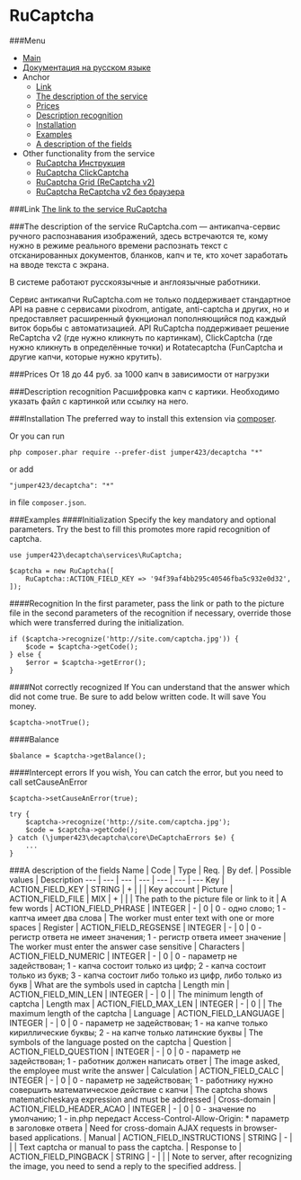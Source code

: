 RuCaptcha
==============
###Menu
+ [Main](../docs/README-en.md)
+ [Документация на русском языке](../docs/RuCaptcha-ru.md)
+ Anchor
  + [Link](#Link)
  + [The description of the service](#The-description-of-the-service)
  + [Prices](#Prices)
  + [Description recognition](#Description-recognition)
  + [Installation](#Installation)
  + [Examples](#Examples)
  + [A description of the fields](#A-description-of-the-fields)
+ Other functionality from the service
  + [RuCaptcha Инструкция](../docs/RuCaptchaInstruction-en.md)
  + [RuCaptcha ClickCaptcha](../docs/RuCaptchaClick-en.md)
  + [RuCaptcha Grid (ReCaptcha v2)](../docs/RuCaptchaGrid-en.md)
  + [RuCaptcha ReCaptcha v2 без браузера](../docs/RuCaptchaReCaptcha-en.md)


###Link
[The link to the service RuCaptcha](http://infoblog1.ru/goto/rucaptcha)

###The description of the service
RuCaptcha.com — антикапча-сервис ручного распознавания изображений, здесь встречаются те, кому нужно в режиме реального времени распознать текст с отсканированных документов, бланков, капч и те, кто хочет заработать на вводе текста с экрана. 

В системе работают русскоязычные и англоязычные работники.

Cервис антикапчи RuCaptcha.com не только поддерживает стандартное API на равне с сервисами pixodrom, antigate, anti-captcha и других, но и предоставляет расширенный фукнционал пополняющийся под каждый виток борьбы с автоматизацией. API RuCaptcha поддерживает решение ReCaptcha v2 (где нужно кликнуть по картинкам), ClickCaptcha (где нужно кликнуть в определённые точки) и Rotatecaptcha (FunCaptcha и другие капчи, которые нужно крутить).

###Prices
От 18 до 44 руб. за 1000 капч в зависимости от нагрузки

###Description recognition
Расшифровка капч с картики. Необходимо указать файл с картинкой или ссылку на него.

###Installation
The preferred way to install this extension via [composer](http://getcomposer.org/download/).

Or you can run
```
php composer.phar require --prefer-dist jumper423/decaptcha "*"
```
or add
```
"jumper423/decaptcha": "*"
```
in file `composer.json`.


###Examples
####Initialization
Specify the key mandatory and optional parameters. Try the best to fill this promotes more rapid recognition of captcha.
```
use jumper423\decaptcha\services\RuCaptcha;

$captcha = new RuCaptcha([
    RuCaptcha::ACTION_FIELD_KEY => '94f39af4bb295c40546fba5c932e0d32',
]);
```
####Recognition
In the first parameter, pass the link or path to the picture file in the second parameters of the recognition if necessary, override those which were transferred during the initialization.
```
if ($captcha->recognize('http://site.com/captcha.jpg')) {
    $code = $captcha->getCode();
} else {
    $error = $captcha->getError();
}
```
####Not correctly recognized
If You can understand that the answer which did not come true. Be sure to add below written code. It will save You money.
```
$captcha->notTrue();
```
####Balance
```
$balance = $captcha->getBalance();
```
####Intercept errors
If you wish, You can catch the error, but you need to call setCauseAnError
```
$captcha->setCauseAnError(true);

try {
    $captcha->recognize('http://site.com/captcha.jpg');
    $code = $captcha->getCode();
} catch (\jumper423\decaptcha\core\DeCaptchaErrors $e) {
    ...
}
```


###A description of the fields
 Name | Code | Type | Req. | By def. | Possible values | Description 
 --- | --- | --- | --- | --- | --- | --- 
 Key | ACTION_FIELD_KEY | STRING | + |  |  | Key account |
 Picture | ACTION_FIELD_FILE | MIX | + |  |  | The path to the picture file or link to it |
 A few words | ACTION_FIELD_PHRASE | INTEGER | - | 0 | 0 - одно слово; 1 - каптча имеет два слова | The worker must enter text with one or more spaces |
 Register | ACTION_FIELD_REGSENSE | INTEGER | - | 0 | 0 - регистр ответа не имеет значения; 1 - регистр ответа имеет значение | The worker must enter the answer case sensitive |
 Characters | ACTION_FIELD_NUMERIC | INTEGER | - | 0 | 0 - параметр не задействован; 1 - капча состоит только из цифр; 2 - капча состоит только из букв; 3 - капча состоит либо только из цифр, либо только из букв | What are the symbols used in captcha |
 Length min | ACTION_FIELD_MIN_LEN | INTEGER | - | 0 |  | The minimum length of captcha |
 Length max | ACTION_FIELD_MAX_LEN | INTEGER | - | 0 |  | The maximum length of the captcha |
 Language | ACTION_FIELD_LANGUAGE | INTEGER | - | 0 | 0 - параметр не задействован; 1 - на капче только кириллические буквы; 2 - на капче только латинские буквы | The symbols of the language posted on the captcha |
 Question | ACTION_FIELD_QUESTION | INTEGER | - | 0 | 0 - параметр не задействован; 1 - работник должен написать ответ | The image asked, the employee must write the answer |
 Calculation | ACTION_FIELD_CALC | INTEGER | - | 0 | 0 - параметр не задействован; 1 - работнику нужно совершить математическое действие с капчи | The captcha shows matematicheskaya expression and must be addressed |
 Cross-domain | ACTION_FIELD_HEADER_ACAO | INTEGER | - | 0 | 0 - значение по умолчанию; 1 - in.php передаст Access-Control-Allow-Origin: * параметр в заголовке ответа | Need for cross-domain AJAX requests in browser-based applications. |
 Manual | ACTION_FIELD_INSTRUCTIONS | STRING | - |  |  | Text captcha or manual to pass the captcha. |
 Response to | ACTION_FIELD_PINGBACK | STRING | - |  |  | Note to server, after recognizing the image, you need to send a reply to the specified address. |

